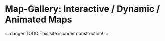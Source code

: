 # Map-Gallery: Interactive / Dynamic / Animated Maps
::: danger TODO
This site is under construction!
:::
<!--
https://www.morgenpost.de/interaktiv/

https://worldview.earthdata.nasa.gov/?v=-24.404381948047423,32.072420764526676,49.75430834840474,72.3447095227389&t=2017-08-25-T00%3A00%3A00Z&l=VIIRS_SNPP_CorrectedReflectance_TrueColor(hidden),MODIS_Aqua_CorrectedReflectance_TrueColor(hidden),MODIS_Terra_CorrectedReflectance_TrueColor,Reference_Labels(hidden),Reference_Features(hidden),Coastlines

https://pudding.cool/2018/10/city_3d/?utm_medium=website&utm_source=archdaily.com

https://www.ventusky.com/?p=6;12;1&l=radar
https://98mprice.gitlab.io/findanewvlogger/

https://www.arcanum.hu/en/mapire/

https://labs.mapbox.com/bites/00267/

http://elasticterrain.xyz/#map-andes

https://www.srf.ch/news/wo-die-schweiz-waechst-und-wo-sie-schrumpft-2

https://localingual.com/

https://www.globalforestwatch.org/map

https://outrider.org/nuclear-weapons/interactive/bomb-blast/?airburst=true&bomb=3&lat=40.72&location=New%20York%2C%20New%20York%2010002%2C%20United%20States&long=-73.99

https://www.youtube.com/watch?v=h5RY3d_U03A

https://www.amapofthrones.com/

https://cocaineroutes.com/?fbclid=IwAR0AjKf-IUL62FeoGgWtZwc4R1A7i1dfMFFgLB6rkNAZzu7AZNtlqRbx-vw

https://www.nytimes.com/interactive/2014/11/04/upshot/senate-maps.html

https://www.vaguelyrudeplacesmap.com/

http://goodcitylife.org/smellymaps/index.php

https://amatelin.github.io/watercolor-travel-map/


## Map Stories

https://www.nationalgeographic.com/magazine/2018/06/the-journey-of-plastic-around-the-globe/?beta=true&utm_source=reddit.com

https://www.nationalgeographic.com/magazine/2018/03/bird-migration-interactive-maps/


## Games 
https://www.theguardian.com/cities/ng-interactive/2018/apr/27/quiz-map-world-city-soviet-cold-war-spy
-->